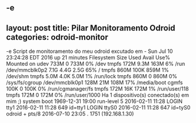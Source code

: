 -e 
---
layout: post
title:  Pilar Monitoramento Odroid 
categories: odroid-monitor
---

-e 
Script de monitoramento do meu odroid excutado em - Sun Jul 10 23:24:28 EDT 2016
up 21 minutes
Filesystem      Size  Used Avail Use% Mounted on
udev            733M     0  733M   0% /dev
tmpfs           172M  9.3M  163M   6% /run
/dev/mmcblk0p2  7.1G  4.4G  2.5G  65% /
tmpfs           860M  100K  859M   1% /dev/shm
tmpfs           5.0M  4.0K  5.0M   1% /run/lock
tmpfs           860M     0  860M   0% /sys/fs/cgroup
/dev/mmcblk0p1  128M   21M  108M  17% /media/boot
cgmfs           100K     0  100K   0% /run/cgmanager/fs
tmpfs           172M   16K  172M   1% /run/user/118
tmpfs           172M     0  172M   0% /run/user/1000
Ha 1 dispositivo(s) conectado(s) em mim ;)
           system boot  1969-12-31 19:00
           run-level 5  2016-02-11 11:28
LOGIN      tty1         2016-02-11 11:28               649 id=tty1
LOGIN      ttyS0        2016-02-11 11:28               647 id=tyS0
odroid   + pts/8        2016-07-10 23:05   .          1751 (192.168.1.30)

